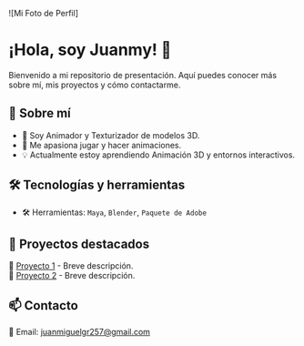 ![Mi Foto de Perfil]
# ¡Hola, soy Juanmy! 👋  

Bienvenido a mi repositorio de presentación. Aquí puedes conocer más sobre mí, mis proyectos y cómo contactarme.  

## 📌 Sobre mí  
- 🎯 Soy Animador y Texturizador de modelos 3D.  
- 🚀 Me apasiona jugar y hacer animaciones.  
- 💡 Actualmente estoy aprendiendo Animación 3D y entornos interactivos.  

## 🛠️ Tecnologías y herramientas   
- 🛠️ Herramientas: `Maya`, `Blender`, `Paquete de Adobe`  

## 📂 Proyectos destacados  
🔹 [Proyecto 1](https://github.com/tuusuario/proyecto1) - Breve descripción.  
🔹 [Proyecto 2](https://github.com/tuusuario/proyecto2) - Breve descripción.  

## 📫 Contacto  
📧 Email: juanmiguelgr257@gmail.com 
